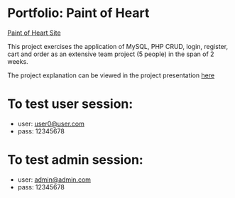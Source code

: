 # Portfolio: Paint of Heart

[Paint of Heart Site](https://rasmi.codefactory.live/paintofheart/home.php)


This project exercises the application of MySQL, PHP CRUD, login, register, cart and order as an extensive team project (5 people) in the span of 2 weeks.

The project explanation can be viewed in the project presentation [here](https://github.com/rasmiadityas/Team6_Paint-of-Heart/blob/main/presentation/Presentation%20project.pptx)

# To test user session:
* user: user0@user.com
* pass: 12345678

# To test admin session:
* user: admin@admin.com
* pass: 12345678
